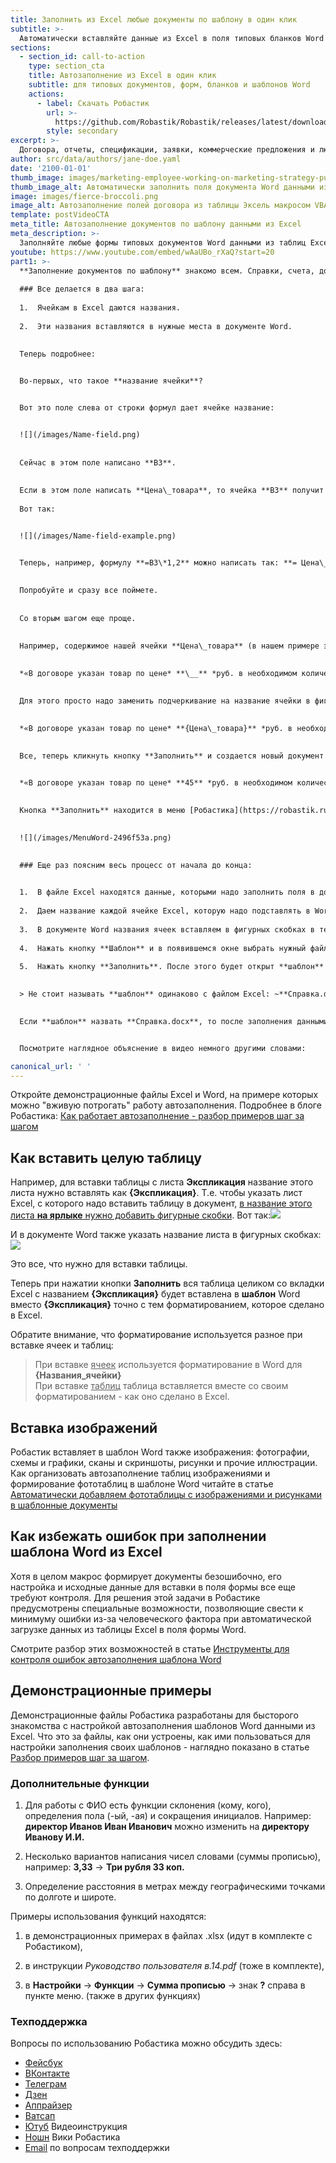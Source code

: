 ```yaml
---
title: Заполнить из Excel любые документы по шаблону в один клик
subtitle: >-
  Автоматически вставляйте данные из Excel в поля типовых бланков Word
sections:
  - section_id: call-to-action
    type: section_cta
    title: Автозаполнение из Excel в один клик
    subtitle: для типовых документов, форм, бланков и шаблонов Word
    actions:
      - label: Скачать Робастик
        url: >-
          https://github.com/Robastik/Robastik/releases/latest/download/Robastik.for.Excel.64-bit.zip
        style: secondary
excerpt: >-
  Договора, отчеты, спецификации, заявки, коммерческие предложения и любые формы документов .doc автоматически заполняйте по шаблону данными из таблиц Excel с помощью готового макроса VBA. Любые бланки в Word можно заполнять по образцу вставляя содержимое ячеек Excel без программирования вообще.
author: src/data/authors/jane-doe.yaml
date: '2100-01-01'
thumb_image: images/marketing-employee-working-on-marketing-strategy-purple.png
thumb_image_alt: Автоматически заполнить поля документа Word данными из Excel в надстройке VBA
image: images/fierce-broccoli.png
image_alt: Автозаполнение полей договора из таблицы Эксель макросом VBA
template: postVideoCTA
meta_title: Автозаполнение документов по шаблону данными из Excel
meta_description: >-
  Заполняйте любые формы типовых документов Word данными из таблиц Excel с помощью готового макроса VBA автоматически
youtube: https://www.youtube.com/embed/wAaUBo_rXaQ?start=20
part1: >-
  **Заполнение документов по шаблону** знакомо всем. Справки, счета, договора, декларации, отчеты и т.д. – сопровождают любой рабочий процесс. Если это часть вашей работы и вы заполняете документы данными из Excel, то вы попали куда нужно. 
  
  ### Все делается в два шага: 
  
  1.  Ячейкам в Excel даются названия. 
  
  2.  Эти названия вставляются в нужные места в документе Word.
  

  Теперь подробнее:

  
  Во-первых, что такое **название ячейки**?


  Вот это поле слева от строки формул дает ячейке название:


  ![](/images/Name-field.png)
  
  
  Сейчас в этом поле написано **В3**. 
  
  
  Если в этом поле написать **Цена\_товара**, то ячейка **В3** получит название **Цена\_товара**. 
  
  Вот так:


  ![](/images/Name-field-example.png)


  Теперь, например, формулу **=В3\*1,2** можно написать так: **= Цена\_товара\*1,2** и результат будет одинаковый. 
  
  
  Попробуйте и сразу все поймете. 
  
  
  Со вторым шагом еще проще. 

  
  Например, содержимое нашей ячейки **Цена\_товара** (в нашем примере это **45**) нужно вставить вместо подчеркивания в текст: 
  
  
  *«В договоре указан товар по цене* **\__** *руб. в необходимом количестве»*.

  
  Для этого просто надо заменить подчеркивание на название ячейки в фигурных скобках. Вот так:

  
  *«В договоре указан товар по цене* **{Цена\_товара}** *руб. в необходимом количестве»*.

  
  Все, теперь кликнуть кнопку **Заполнить** и создается новый документ Word с текстом:

  
  *«В договоре указан товар по цене* **45** *руб. в необходимом количестве»*.

  
  Кнопка **Заполнить** находится в меню [Робастика](https://robastik.ru/features-filling) на вкладке **Надстройки** в Excel:

  
  ![](/images/MenuWord-2496f53a.png)
  

  ### Еще раз поясним весь процесс от начала до конца:

  
  1.  В файле Excel находятся данные, которыми надо заполнить поля в документе Word.
  
  2.  Даем название каждой ячейке Excel, которую надо подставлять в Word.
  
  3.  В документе Word названия ячеек вставляем в фигурных скобках в те места, куда надо подставлять содержимое этих ячеек. Этот документ Word теперь будем называть **шаблоном**.
  
  4.  Нажать кнопку **Шаблон** и в появившемся окне выбрать нужный файл .docx, в котором вставлены названия ячеек в фигурных скобках.
  
  5.  Нажать кнопку **Заполнить**. После этого будет открыт **шаблон** и в него вместо фигурных скобок будут подставлены данные из Excel. Затем заполненный документ будет сохранен **с именем файла Excel** и в ту же папку, где находится этот файл Excel. Если файл Excel называется **Справка.xlsx**, то заполненный шаблон сохранится рядом с ним под именем **Справка.docx**.

  
  > Не стоит называть **шаблон** одинаково с файлом Excel: ~**Справка.docx** и **Справка.xlsx**~.

  
  Если **шаблон** назвать **Справка.docx**, то после заполнения данными из **Справка.xlsx** заполненный файл сохранится под тем же именем **Справка.docx** вместо **шаблона**, т.е. **шаблон** пропадет. В данном случае шаблон можно назвать **Шаблон справки.docx**.


  Посмотрите наглядное объяснение в видео немного другими словами:

canonical_url: ' '
---
```

  Откройте демонстрационные файлы Excel и Word, на примере которых можно "вживую потрогать" работу автозаполнения. Подробнее в блоге Робастика: [Как работает автозаполнение - разбор примеров шаг за шагом](/blog/demo-files-fill-template-word-excel-vba/)
  
  ## <a id="hole-table" /> Как вставить целую таблицу

  Например, для вставки таблицы с листа **Экспликация** название этого листа нужно вставлять как **{Экспликация}**. Т.е. чтобы указать лист Excel, с которого надо вставить таблицу в документ, <u>в название этого листа **на ярлыке** нужно добавить фигурные скобки</u>. Вот так:![](/images/Table-check.png)

  И в документе Word также указать название листа в фигурных скобках:![](/images/Table-into-document.png)

  Это все, что нужно для вставки таблицы. 

  Теперь при нажатии кнопки **Заполнить** вся таблица целиком со вкладки Excel с названием **{Экспликация}** будет вставлена в **шаблон** Word вместо **{Экспликация}** точно с тем форматированием, которое сделано в Excel. 

  Обратите внимание, что форматирование используется разное при вставке ячеек и таблиц:
  >При вставке <u>ячеек</u> используется форматирование в Word для **{Названия_ячейки}**<br>При вставке <u>таблиц</u> таблица вставляется вместе со своим форматированием - как оно сделано в Excel.

  ## Вставка изображений

  Робастик вставляет в шаблон Word также изображения: фотографии, схемы и графики, сканы и скриншоты, рисунки и прочие иллюстрации. Как организовать автозаполнение таблиц изображениями и формирование фототаблиц в шаблоне Word читайте в статье [Автоматически добавляем фототаблицы с изображениями и рисунками в шаблонные документы](/blog/create-image-tables-word-merge-excel/)

  ## Как избежать ошибок при заполнении шаблона Word из Excel

  Хотя в целом макрос формирует документы безошибочно, его настройка и исходные данные для вставки в поля формы все еще требуют контроля. Для решения этой задачи в Робастике предусмотрены специальные возможности, позволяющие свести к минимуму ошибки из-за человеческого фактора при автоматической загрузке данных из таблицы Excel в поля формы Word.

  Смотрите разбор этих возможностей в статье [Инструменты для контроля ошибок автозаполнения шаблона Word](/blog/merge-word-excel-template-control-errors/)

  ## Демонстрационные примеры

  Демонстрационные файлы Робастика разработаны для бысторого знакомства с настройкой автозаполнения шаблонов Word данными из Excel. Что это за файлы, как они устроены, как ими пользоваться для настройки заполнения своих шаблонов - наглядно показано в статье [Разбор примеров шаг за шагом](/blog/demo-files-fill-template-word-excel-vba/).

  ### Дополнительные функции

  1.  Для работы с ФИО есть функции склонения (кому, кого), определения пола (-ый, -ая) и сокращения инициалов. Например: **директор Иванов Иван Иванович** можно изменить на **директору Иванову И.И.**

  2.  Несколько вариантов написания чисел словами (суммы прописью), например: **3,33** → **Три рубля 33 коп.**

  3.  Определение расстояния в метрах между географическими точками по долготе и широте.

  Примеры использования функций находятся: 

  1. в демонстрационных примерах в файлах .xlsx (идут в комплекте с Робастиком), 

  2. в инструкции *Руководство пользователя в.14.pdf* (тоже в комплекте), 

  3. в **Настройки** → **Функции** → **Сумма прописью** → знак **?** справа в пункте меню. (также в других функциях)

  ### Техподдержка

  Вопросы по использованию Робастика можно обсудить здесь:
  - [Фейсбук](https://www.facebook.com/groups/excelword/)
  - [ВКонтакте](https://vk.com/exceltoword)
  - [Телеграм](https://t.me/RobastikRu)
  - [Дзен](https://zen.yandex.ru/robastik)
  - [Аппрайзер](http://appraiser.ru/default.aspx?SectionId=32&g=posts&t=14905)
  - [Ватсап](https://wa.me/message/YRGCZNRS7UEAM1)
  - [Ютуб](https://youtu.be/wAaUBo_rXaQ) Видеоинструкция
  - [Ношн](https://wiggly-albatross-82f.notion.site/ebc43e94f3284cbab017c841b37ce881) Вики Робастика
  - [Email](mailto:tech@robastik.ru) по вопросам техподдержки
